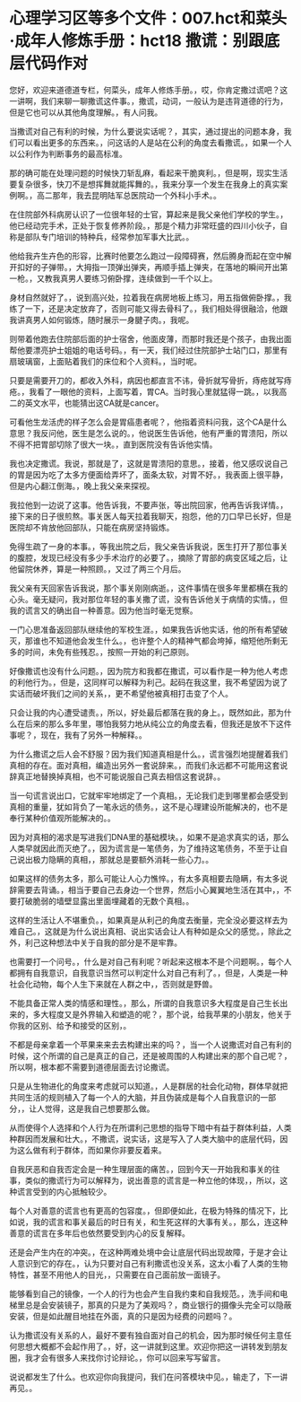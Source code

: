 # 心理学习区等多个文件：007.hct和菜头·成年人修炼手册：hct18 撒谎：别跟底层代码作对 

您好，欢迎来道德道专栏，何菜头，成年人修炼手册。，哎，你肯定撒过谎吧？这一讲啊，我们来聊一聊撒谎这件事。，撒谎，动词，一般认为是违背道德的行为，但是它也可以从其他角度理解。，有人问我。

当撒谎对自己有利的时候，为什么要说实话呢？，其实，通过提出的问题本身，我们可以看出更多的东西来。，问这话的人是站在公利的角度去看撒谎。，如果一个人以公利作为判断事务的最高标准。

那的确可能在处理问题的时候快刀斩乱麻，看起来干脆爽利。，但是啊，现实生活要复杂很多，快刀不是想挥舞就能挥舞的。，我来分享一个发生在我身上的真实案例啊。，高二那年，我去昆明陆军总医院动一个外科小手术。。

在住院部外科病房认识了一位很年轻的士官，算起来是我父亲他们学校的学生。，他已经动完手术，正处于恢复修养阶段。，那是个精力非常旺盛的四川小伙子，自称是部队专门培训的特种兵，经常参加军事大比武。。

他给我卉生卉色的形容，比赛时他要怎么跑过一段障碍赛，然后腾身而起在空中解开扣好的子弹带。，大拇指一顶弹出弹夹，再顺手插上弹夹，在落地的瞬间开出第一枪。，又教我真男人要练习俯卧撑，连续做到一千个以上。

身材自然就好了。，说到高兴处，拉着我在病房地板上练习，用五指做俯卧撑。，我练了一下，还是决定放弃了，否则可能又得去骨科了。，我们相处得很融洽，他跟我讲真男人如何锻炼，随时展示一身腱子肉。，我呢。

则带着他跑去住院部后面的护士宿舍，他面皮薄，而那时我还是个孩子，由我出面帮他要漂亮护士姐姐的电话号码。，有一天，我们经过住院部护士站门口，那里有扇玻璃窗，上面贴着我们的床位和个人资料。，当时呢。

只要是需要开刀的，都收入外科，病因也都直言不讳，骨折就写骨折，痔疮就写痔疮。，我看了一眼他的资料，上面写着，胃CA。当时我心里就猛得一跳。，以我高二的英文水平，也能猜出这CA就是cancer。

可看他生龙活虎的样子怎么会是胃癌患者呢？，他指着资料问我，这个CA是什么意思？我反问他，医生是怎么说的。，他说医生告诉他，他有严重的胃溃阳，所以不得不把胃部切除了很大一块。，直到医院没有告诉他实情。

我也决定撒谎。我说，那就是了，这就是胃溃阳的意思。，接着，他又感叹说自己的胃是因为吃了太多方便面给弄坏了，面条太软，对胃不好。，我表面上很平静，但是内心翻江倒海。，晚上我父亲来探视。

我拉他到一边说了这事。他告诉我，不要声张，等出院回家，他再告诉我详情。，接下来的日子很煎熬。事关医人每天拉着我聊天，抱怨，他的刀口早已长好，但是医院却不肯放他回部队，只能在病房坚持锻炼。

免得生疏了一身的本事。，等我出院之后，我父亲告诉我说，医生打开了那位事关的腹腔，发现已经没有多少手术治疗的必要了。，摘除了胃部的病变区域之后，让他留院休养，算是一种照顾。，又过了两三个月后。

我父亲有天回家告诉我说，那个事关刚刚病逝。，这件事情在很多年里都横在我的心头。毫无疑问，我对那位年轻的事关撒了谎，没有告诉他关于病情的实情。，但我的谎言又的确出自一种善意。因为他当时毫无觉察。

一门心思准备返回部队继续他的军校生涯。，如果我告诉他实话，他的所有希望破灭，那谁也不知道他会发生什么。，也许整个人的精神气都会垮掉，缩短他所剩无多的时间，未免有些残忍。，按照一开始的利己原则。

好像撒谎也没有什么问题。，因为院方和我都在撒谎，可以看作是一种为他人考虑的利他行为。，但是，这同样可以解释为利己。起码在我这里，我不希望因为说了实话而破坏我们之间的关系，，更不希望他被真相打击变了个人。

只会让我的内心遭受谴责。，所以，好处最后都落在我的身上。，既然如此，那为什么在后来的那么多年里，哪怕我努力地从纯公立的角度去看，但我还是放不下这件事呢？，现在，我有了另外一种解释。。

为什么撒谎之后人会不舒服？因为我们知道真相是什么。，谎言强烈地提醒着我们真相的存在。面对真相，编造出另外一套说辞来。，而我们永远都不可能用这套说辞真正地替换掉真相，也不可能说服自己真去相信这套说辞。。

当一句谎言说出口，它就牢牢地绑定了一个真相。，无论我们走到哪里都会感受到真相的重量，犹如背负了一笔永远的债务。，这不是心理建设所能解决的，也不是奉行某种价值观所能解决的。。

因为对真相的渴求是写进我们DNA里的基础模块。，如果不是追求真实的话，那么人类早就因此而灭绝了。，因为谎言是一笔债务，为了维持这笔债务，不至于让自己说出极力隐瞒的真相，，那就总是要额外消耗一些心力。。

如果这样的债务太多，那么可能让人心力憔悴。，有太多真相要去隐瞒，有太多说辞需要去背诵。，相当于要自己去身边一个世界，然后小心翼翼地生活在其中，，不要打破脆弱的墙壁显露出里面埋藏着的无数个真相。。

这样的生活让人不堪重负。，如果真是从利己的角度去衡量，完全没必要这样去为难自己。，这就是为什么说出真相、说出实话会让人有种如是众父的感觉。，除此之外，利己这种想法中关于自我的部分是不是牢靠。

也需要打一个问号。，什么是对自己有利呢？听起来这根本不是个问题啊。，每个人都拥有自我意识，自我意识当然可以判定什么对自己有利了。，但是，人类是一种社会化动物，每个人生下来就在人群之中，，否则就是野兽。

不能具备正常人类的情感和理性。，那么，所谓的自我意识多大程度是自己生长出来的，多大程度又是外界输入和塑造的呢？，那个说，给我苹果的小朋友，他关于你我的区别、给予和接受的区别，。

不都是母亲拿着一个苹果来来去去构建出来的吗？，当一个人说撒谎对自己有利的时候，这个所谓的自己是真正的自己，还是被周围的人构建出来的那个自己呢？，所以啊，根本都不需要到道德层面去讨论撒谎。

只是从生物进化的角度来考虑就可以知道。，人是群居的社会化动物，群体早就把共同生活的规则植入了每一个人的大脑，并且伪装成是每个人自我意识的一部分，，让人觉得，这是我自己想要那么做。

从而使得个人选择和个人行为在所谓利己思想的指导下暗中有益于群体利益，人类种群因而发展和壮大。，不撒谎，说实话，这是写入了人类大脑中的底层代码，因为这么做有利于群体，而如果你非要反着来。

自我厌恶和自我否定会是一种生理层面的痛苦。，回到今天一开始我和事关的往事，类似的撒谎行为可以解释为，说出善意的谎言是一种立他的体现，，所以，这种谎言受到的内心抵触较少。

每个人对善意的谎言也有更高的包容度。，但即便如此，在极为特殊的情况下，比如说，我的谎言和事关最后的时日有关，和生死这样的大事有关。，那么，连这种善意的谎言在多年后也依然要受到内心的反复解释。

还是会产生内在的冲突。，在这种两难处境中会让底层代码出现故障，于是才会让人意识到它的存在。，认为只要对自己有利撒谎也没关系，这太小看了人类的生物特性，甚至不用他人的目光，，只需要在自己面前放一面镜子。

能够看到自己的镜像，一个人的行为也会产生自我约束和自我规范。，洗手间和电梯里总是会安装镜子，那真的只是为了美观吗？，商业银行的摄像头完全可以隐蔽安装，但是如此醒目地挂在外面，真的只是因为经费的问题吗？。

认为撒谎没有关系的人，最好不要有独自面对自己的机会，因为那时候任何主意任何思想大概都不会起作用了。，好，这一讲就到这里。欢迎你把这一讲转发到朋友圈，我才会有很多人来找你讨论辩论。，你可以回来写写留言。

说说都发生了什么。也欢迎你向我提问，我们在问答模块中见。，输走了，下一讲再见。。